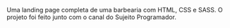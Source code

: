 Uma landing page completa de uma barbearia com HTML, CSS e SASS. O projeto foi feito junto com o canal do Sujeito Programador.

